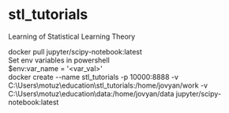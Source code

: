 # stl_tutorials
Learning of Statistical Learning Theory

docker pull jupyter/scipy-notebook:latest  
Set env variables in powershell  
$env:var_name = '<var_val>'  
docker create --name stl_tutorials -p 10000:8888 -v C:\Users\motuz\education\stl_tutorials:/home/jovyan/work -v C:\Users\motuz\education\data:/home/jovyan/data  jupyter/scipy-notebook:latest  
